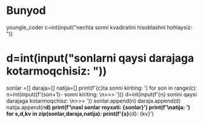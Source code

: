 # Bunyod
youngle_coder
c=int(input("nechta sonni kvadiratini hisoblashni hohlaysiz: "))
# d=int(input("sonlarni qaysi darajaga kotarmoqchisiz: "))
sonlar =[]
daraja=[]
natija=[]
print(f'{c}ta sonni kiriting: ')
for son in range(c):
    n=int(input((f'{son+1}- sonni kiriting: \n>>> ')))
    d=int(input(f'{n} sonini qaysi darajaga kotarmoqchisz: \n>>> '))
    sonlar.append(n)
    daraja.append(d)
    natija.append(n**d)
print(f'\nasl sonlar royxati: {sonlar}')
print(f'\natija: ')
for s,d,kv in zip(sonlar,daraja,natija):
    print(f'{s}**{d}: {kv}')

